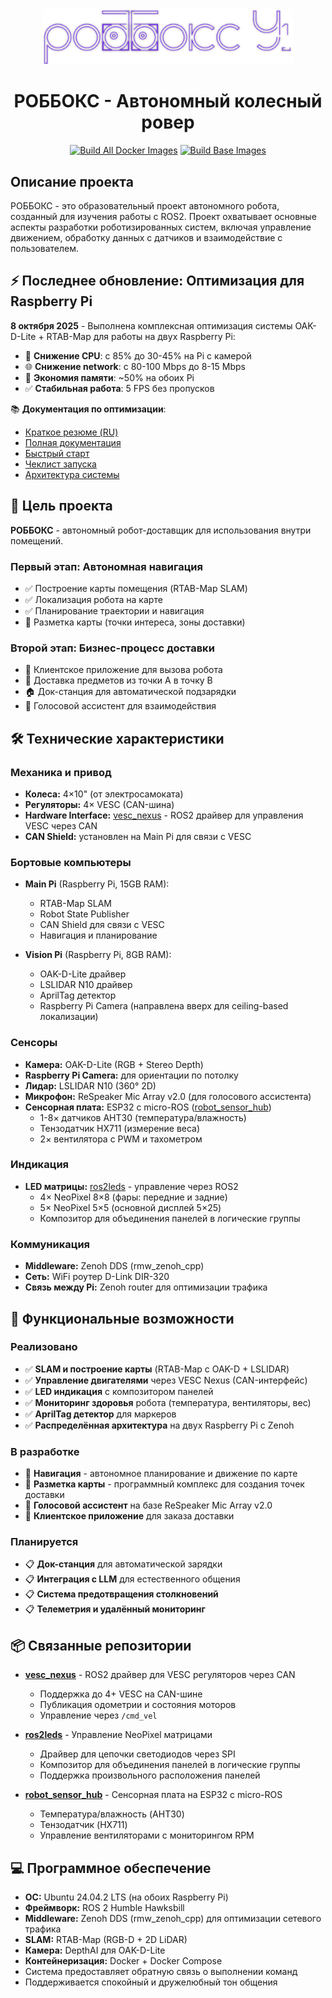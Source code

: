 <div align="center">
  <img src="assets/logo.svg" alt="РОББОКС Logo" width="400"/>
  
  # РОББОКС - Автономный колесный ровер

  [![Build All Docker Images](https://github.com/krikz/rob_box_project/actions/workflows/build-all.yml/badge.svg)](https://github.com/krikz/rob_box_project/actions/workflows/build-all.yml)
  [![Build Base Images](https://github.com/krikz/rob_box_project/actions/workflows/build-base-images.yml/badge.svg)](https://github.com/krikz/rob_box_project/actions/workflows/build-base-images.yml)
</div>

## Описание проекта
РОББОКС - это образовательный проект автономного робота, созданный для изучения работы с ROS2. Проект охватывает основные аспекты разработки роботизированных систем, включая управление движением, обработку данных с датчиков и взаимодействие с пользователем.

## ⚡ Последнее обновление: Оптимизация для Raspberry Pi

**8 октября 2025** - Выполнена комплексная оптимизация системы OAK-D-Lite + RTAB-Map для работы на двух Raspberry Pi:

- 🚀 **Снижение CPU**: с 85% до 30-45% на Pi с камерой
- 🌐 **Снижение network**: с 80-100 Mbps до 8-15 Mbps  
- 💾 **Экономия памяти**: ~50% на обоих Pi
- ✅ **Стабильная работа**: 5 FPS без пропусков

📚 **Документация по оптимизации**:
- [Краткое резюме (RU)](docker/README_RU.md)
- [Полная документация](docker/OPTIMIZATION_README.md)
- [Быстрый старт](docker/QUICK_START_RU.md)
- [Чеклист запуска](docker/CHECKLIST.md)
- [Архитектура системы](docker/ARCHITECTURE.md)

## 🎯 Цель проекта

**РОББОКС** - автономный робот-доставщик для использования внутри помещений.

### Первый этап: Автономная навигация
- ✅ Построение карты помещения (RTAB-Map SLAM)
- ✅ Локализация робота на карте
- ✅ Планирование траектории и навигация
- 🔄 Разметка карты (точки интереса, зоны доставки)

### Второй этап: Бизнес-процесс доставки
- 📱 Клиентское приложение для вызова робота
- 🚚 Доставка предметов из точки A в точку B
- 🏠 Док-станция для автоматической подзарядки
- 🤖 Голосовой ассистент для взаимодействия

## 🛠️ Технические характеристики

### Механика и привод
- **Колеса:** 4×10" (от электросамоката)
- **Регуляторы:** 4× VESC (CAN-шина)
- **Hardware Interface:** [vesc_nexus](https://github.com/krikz/vesc_nexus) - ROS2 драйвер для управления VESC через CAN
- **CAN Shield:** установлен на Main Pi для связи с VESC

### Бортовые компьютеры
- **Main Pi** (Raspberry Pi, 15GB RAM):
  - RTAB-Map SLAM
  - Robot State Publisher
  - CAN Shield для связи с VESC
  - Навигация и планирование
  
- **Vision Pi** (Raspberry Pi, 8GB RAM):
  - OAK-D-Lite драйвер
  - LSLIDAR N10 драйвер
  - AprilTag детектор
  - Raspberry Pi Camera (направлена вверх для ceiling-based локализации)

### Сенсоры
- **Камера:** OAK-D-Lite (RGB + Stereo Depth)
- **Raspberry Pi Camera:** для ориентации по потолку
- **Лидар:** LSLIDAR N10 (360° 2D)
- **Микрофон:** ReSpeaker Mic Array v2.0 (для голосового ассистента)
- **Сенсорная плата:** ESP32 с micro-ROS ([robot_sensor_hub](https://github.com/krikz/robot_sensor_hub))
  - 1-8× датчиков AHT30 (температура/влажность)
  - Тензодатчик HX711 (измерение веса)
  - 2× вентилятора с PWM и тахометром

### Индикация
- **LED матрицы:** [ros2leds](https://github.com/krikz/ros2leds) - управление через ROS2
  - 4× NeoPixel 8×8 (фары: передние и задние)
  - 5× NeoPixel 5×5 (основной дисплей 5×25)
  - Композитор для объединения панелей в логические группы

### Коммуникация
- **Middleware:** Zenoh DDS (rmw_zenoh_cpp)
- **Сеть:** WiFi роутер D-Link DIR-320
- **Связь между Pi:** Zenoh router для оптимизации трафика

## 🚀 Функциональные возможности

### Реализовано
- ✅ **SLAM и построение карты** (RTAB-Map с OAK-D + LSLIDAR)
- ✅ **Управление двигателями** через VESC Nexus (CAN-интерфейс)
- ✅ **LED индикация** с композитором панелей
- ✅ **Мониторинг здоровья** робота (температура, вентиляторы, вес)
- ✅ **AprilTag детектор** для маркеров
- ✅ **Распределённая архитектура** на двух Raspberry Pi с Zenoh

### В разработке
- 🔄 **Навигация** - автономное планирование и движение по карте
- 🔄 **Разметка карты** - программный комплекс для создания точек доставки
- 🔄 **Голосовой ассистент** на базе ReSpeaker Mic Array v2.0
- 🔄 **Клиентское приложение** для заказа доставки

### Планируется
- 📋 **Док-станция** для автоматической зарядки
- 📋 **Интеграция с LLM** для естественного общения
- 📋 **Система предотвращения столкновений**
- 📋 **Телеметрия и удалённый мониторинг**

## 📦 Связанные репозитории

- **[vesc_nexus](https://github.com/krikz/vesc_nexus)** - ROS2 драйвер для VESC регуляторов через CAN
  - Поддержка до 4+ VESC на CAN-шине
  - Публикация одометрии и состояния моторов
  - Управление через `/cmd_vel`
  
- **[ros2leds](https://github.com/krikz/ros2leds)** - Управление NeoPixel матрицами
  - Драйвер для цепочки светодиодов через SPI
  - Композитор для объединения панелей в логические группы
  - Поддержка произвольного расположения панелей
  
- **[robot_sensor_hub](https://github.com/krikz/robot_sensor_hub)** - Сенсорная плата на ESP32 с micro-ROS
  - Температура/влажность (AHT30)
  - Тензодатчик (HX711)
  - Управление вентиляторами с мониторингом RPM

## 💻 Программное обеспечение

- **ОС:** Ubuntu 24.04.2 LTS (на обоих Raspberry Pi)
- **Фреймворк:** ROS 2 Humble Hawksbill
- **Middleware:** Zenoh DDS (rmw_zenoh_cpp) для оптимизации сетевого трафика
- **SLAM:** RTAB-Map (RGB-D + 2D LiDAR)
- **Камера:** DepthAI для OAK-D-Lite
- **Контейнеризация:** Docker + Docker Compose
- Система предоставляет обратную связь о выполнении команд
- Поддерживается спокойный и дружелюбный тон общения

